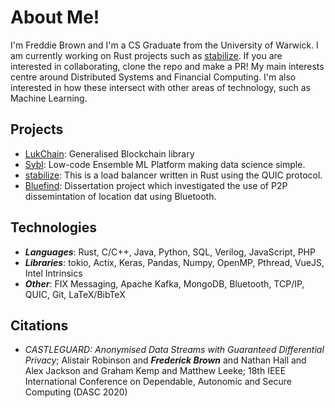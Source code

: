 # About Me!

I'm Freddie Brown and I'm a CS Graduate from the University of Warwick. I am currently working on Rust projects such as [stabilize](https://github.com/FreddieBrown/stabilize). If you are interested in collaborating, clone the repo and make a PR! My main interests centre around Distributed Systems and Financial Computing. I'm also interested in how these intersect with other areas of technology, such as Machine Learning.

## Projects

- [LukChain](https://github.com/FreddieBrown/LukChain): Generalised Blockchain library
- [Sybl](https://www.youtube.com/watch?v=DveGa9gjLDo&t=1149s): Low-code Ensemble ML Platform making data science simple.
- [stabilize](https://github.com/FreddieBrown/stabilize): This is a load balancer written in Rust using the QUIC protocol.
- [Bluefind](https://github.com/FreddieBrown/Bluefind): Dissertation project which investigated the use of P2P dissemintation of location dat using Bluetooth.

## Technologies

- ***Languages***: Rust, C/C++, Java, Python, SQL, Verilog, JavaScript, PHP
- ***Libraries***: tokio, Actix, Keras, Pandas, Numpy, OpenMP, Pthread, VueJS, Intel Intrinsics
- ***Other***: FIX Messaging, Apache Kafka, MongoDB, Bluetooth, TCP/IP, QUIC, Git, LaTeX/BibTeX

## Citations

- *CASTLEGUARD: Anonymised Data Streams with Guaranteed Differential Privacy*; Alistair Robinson and ***Frederick Brown*** and Nathan Hall and Alex Jackson and Graham Kemp and Matthew Leeke; 18th IEEE International Conference on Dependable, Autonomic and Secure Computing (DASC 2020)
